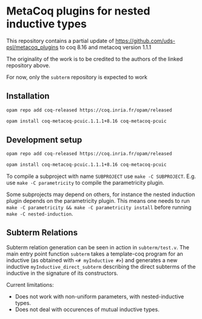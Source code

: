 # MetaCoq plugins for nested inductive types

This repository contains a partial update of
https://github.com/uds-psl/metacoq_plugins
to coq 8.16 and metacoq version 1.1.1

The originality of the work is to be credited to the authors of the
linked repository above.

For now, only the `subterm` repository is expected to work



## Installation

```sh
opam repo add coq-released https://coq.inria.fr/opam/released

opam install coq-metacoq-pcuic.1.1.1+8.16 coq-metacoq-pcuic
```

## Development setup

```sh
opam repo add coq-released https://coq.inria.fr/opam/released

opam install coq-metacoq-pcuic.1.1.1+8.16 coq-metacoq-pcuic
```

To compile a subproject with name `SUBPROJECT` use `make -C SUBPROJECT`. E.g. use `make -C parametricity` to compile the parametricity plugin.


Some subprojects may depend on others, for instance the nested induction plugin depends on the parametricity plugin.
This means one needs to run `make -C parametricity && make -C parametricity install` before running `make -C nested-induction`.

<!-- ## Nested Induction Principles -->


## Subterm Relations

Subterm relation generation can be seen in action in `subterm/test.v`.
The main entry point function `subterm` takes a template-coq program for an inductive (as obtained with `<# myInductive #>`)
and generates a new inductive `myInductive_direct_subterm` describing the direct subterms of the inductive in the signature of its constructors.

Current limitations:
- Does not work with non-uniform parameters, with nested-inductive types.
- Does not deal with occurences of mutual inductive types.


<!-- ## Pickle/Unpickle -->


